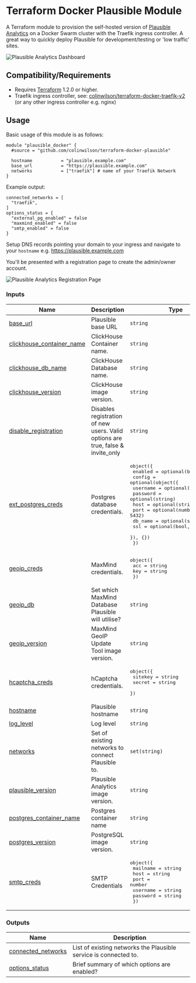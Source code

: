 # Terraform Docker Plausible Module
A Terraform module to provision the self-hosted version of [Plausible Analytics](https://plausible.io) on a Docker Swarm cluster with the Traefik ingress controller. A great way to quickly deploy Plausible for development/testing or 'low traffic' sites.

![Plausible Analytics Dashboard](https://res.cloudinary.com/lotuslabs/image/upload/v1672920842/Lotus%20Docs/Social%20Media/plausible-analytics-screenshot_ds_is3gvc.webp)

## Compatibility/Requirements

* Requires [Terraform](https://www.terraform.io/downloads.html) 1.2.0 or higher.
* Traefik ingress controller, see: [colinwilson/terraform-docker-traefik-v2](https://github.com/colinwilson/terraform-docker-traefik-v2) (or any other ingress controller e.g. nginx)

## Usage
Basic usage of this module is as follows:
```
module "plausible_docker" {
  #source = "github.com/colinwilson/terraform-docker-plausible"

  hostname           = "plausible.example.com"
  base_url           = "https://plausible.example.com"
  networks           = ["traefik"] # name of your Traefik Network
}
```
Example output:
```
connected_networks = [
  "traefik",
]
options_status = {
  "external_pg_enabled" = false
  "maxmind_enabled" = false
  "smtp_enabled" = false
}
```

Setup DNS records pointing your domain to your ingress and navigate to your `hostname` e.g. https://plausible.example.com

You'll be presented with a registration page to create the admin/owner account.

![Plausible Analytics Registration Page](https://res.cloudinary.com/lotuslabs/image/upload/v1672923448/Lotus%20Docs/Social%20Media/plausible-analytics-registration-page_bairzy.webp)

<!-- BEGIN_TF_DOCS -->
### Inputs

| Name | Description | Type | Default | Required |
|------|-------------|------|---------|:--------:|
| <a name="input_base_url"></a> [base\_url](#input\_base\_url) | Plausible base URL | `string` | `"http://localhost"` | no |
| <a name="input_clickhouse_container_name"></a> [clickhouse\_container\_name](#input\_clickhouse\_container\_name) | ClickHouse Container name. | `string` | `"plausible_event_db"` | no |
| <a name="input_clickhouse_db_name"></a> [clickhouse\_db\_name](#input\_clickhouse\_db\_name) | ClickHouse Database name. | `string` | `"plausible"` | no |
| <a name="input_clickhouse_version"></a> [clickhouse\_version](#input\_clickhouse\_version) | ClickHouse image version. | `string` | `"22.6-alpine"` | no |
| <a name="input_disable_registration"></a> [disable\_registration](#input\_disable\_registration) | Disables registration of new users. Valid options are true, false & invite\_only | `string` | `"invite_only"` | no |
| <a name="input_ext_postgres_creds"></a> [ext\_postgres\_creds](#input\_ext\_postgres\_creds) | Postgres database credentials. | <pre>object({<br>    enabled = optional(bool, false)<br>    config = optional(object({<br>      username = optional(string)<br>      password = optional(string)<br>      host     = optional(string)<br>      port     = optional(number, 5432)<br>      db_name  = optional(string)<br>      ssl      = optional(bool, false)<br>    }), {})<br>  })</pre> | `{}` | no |
| <a name="input_geoip_creds"></a> [geoip\_creds](#input\_geoip\_creds) | MaxMind credentials. | <pre>object({<br>    acc = string<br>    key = string<br>  })</pre> | <pre>{<br>  "acc": null,<br>  "key": null<br>}</pre> | no |
| <a name="input_geoip_db"></a> [geoip\_db](#input\_geoip\_db) | Set which MaxMind Database Plausible will utilise? | `string` | `"GeoLite2-City"` | no |
| <a name="input_geoip_version"></a> [geoip\_version](#input\_geoip\_version) | MaxMind GeoIP Update Tool image version. | `string` | `"v4.10"` | no |
| <a name="input_hcaptcha_creds"></a> [hcaptcha\_creds](#input\_hcaptcha\_creds) | hCaptcha credentials. | <pre>object({<br>    sitekey = string<br>    secret  = string<br>  })</pre> | <pre>{<br>  "secret": null,<br>  "sitekey": null<br>}</pre> | no |
| <a name="input_hostname"></a> [hostname](#input\_hostname) | Plausible hostname | `string` | `"localhost"` | no |
| <a name="input_log_level"></a> [log\_level](#input\_log\_level) | Log level | `string` | `"warn"` | no |
| <a name="input_networks"></a> [networks](#input\_networks) | Set of existing networks to connect Plausible to. | `set(string)` | `[]` | no |
| <a name="input_plausible_version"></a> [plausible\_version](#input\_plausible\_version) | Plausible Analytics image version. | `string` | `"v1.5.1"` | no |
| <a name="input_postgres_container_name"></a> [postgres\_container\_name](#input\_postgres\_container\_name) | Postgres container name | `string` | `"plausible_db"` | no |
| <a name="input_postgres_version"></a> [postgres\_version](#input\_postgres\_version) | PostgreSQL image version. | `string` | `"14-alpine"` | no |
| <a name="input_smtp_creds"></a> [smtp\_creds](#input\_smtp\_creds) | SMTP Credentials | <pre>object({<br>    mailname = string<br>    host     = string<br>    port     = number<br>    username = string<br>    password = string<br>  })</pre> | <pre>{<br>  "host": null,<br>  "mailname": null,<br>  "password": null,<br>  "port": null,<br>  "username": null<br>}</pre> | no |

### Outputs

| Name | Description |
|------|-------------|
| <a name="output_connected_networks"></a> [connected\_networks](#output\_connected\_networks) | List of existing networks the Plausible service is connected to. |
| <a name="output_options_status"></a> [options\_status](#output\_options\_status) | Brief summary of which options are enabled? |
<!-- END_TF_DOCS -->